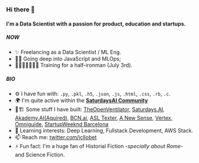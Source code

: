 ### Hi there 👋

#### I'm a Data Scientist with a passion for product, education and startups.

##### NOW

- ✨ Freelancing as a Data Scientist / ML Eng.
- 🧑‍💻 Going deep into JavaScript and MLOps;
- 🏊🏽‍♂️🚵🏽‍♂️🏃 Training for a half-ironman (July 3rd).

##### BIO

- ⚙ I have fun with: `.py`, `.pkl`, `.h5`, `.json`, `.js`, `.html`, `.css`, `.rb`, `.c`.
- 🌍 I'm quite active within the [**SaturdaysAI Community**](https://community.saturdays.ai/home)
- 👷🏗️ Some stuff I have built:  [TheOpenVentilator](https://theopenventilator.com/), [Saturdays.AI](https://saturdays.ai/), [Akademy.AI(Aquired)](https://www.strive.school), [BCN.ai](https://bcn.ai/), [ASL Texter](https://devpost.com/software/hackupc_asl_video_platform), [A New Sense](https://devpost.com/software/anewsense), [Vertex](https://devpost.com/software/vertex), [Omniguide](https://devpost.com/software/omniguide), [StartupWeeknd Barcelona](https://novobrief.com/startup-weekend-barcelona/6835/)
- 🌱 Learning interests: Deep Learning, Fullstack Development, AWS Stack.
- 📫 Reach me: [twitter.com/jcllobet](https://twitter.com/jcllobet)
- ⚡️ Fun fact: I'm a huge fan of Historial Fiction _-specially about Rome-_ and Science Fiction.

